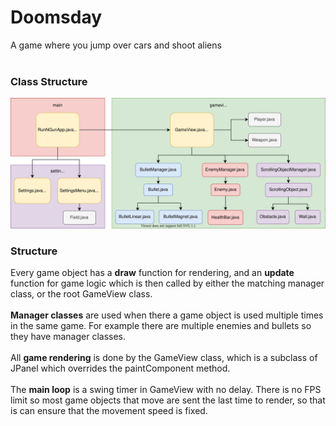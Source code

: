 # Doomsday
A game where you jump over cars and shoot aliens
<br>
<br>

### Class Structure
<img src="./Structure Diagram.svg">
<br>

### Structure
<p>Every game object has a <b>draw</b> function for rendering, and an <b>update</b> function for game logic which is then called by either the matching manager class, or the root GameView class. 
<br>
<br><b>Manager classes</b> are used when there a game object is used multiple times in the same game. For example there are multiple enemies and bullets so they have manager classes.
<br>
<br>All <b>game rendering</b> is done by the GameView class, which is a subclass of JPanel which overrides the paintComponent method. 
<br>
<br>The <b>main loop</b> is a swing timer in GameView with no delay. There is no FPS limit so most game objects that move are sent the last time to render, so that is can ensure that the movement speed is fixed.</p>
